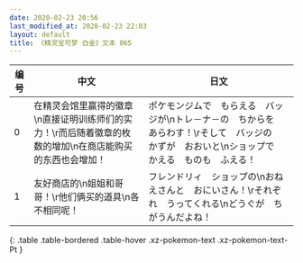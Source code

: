 ```yaml
---
date: 2020-02-23 20:56
last_modified_at: 2020-02-23 22:03
layout: default
title: 《精灵宝可梦 白金》文本 065
---
```

| 编号 | 中文 | 日文 |
| ---- | ---- | ---- |
| 0 | 在精灵会馆里赢得的徽章\n直接证明训练师们的实力！\r而后随着徽章的枚数的增加\n在商店能购买的东西也会增加！ | ポケモンジムで　もらえる　バッジが\nトレ－ナ－の　ちからを　あらわす！\rそして　バッジの　かずが　おおいと\nショップで　かえる　ものも　ふえる！ |
| 1 | 友好商店的\n姐姐和哥哥！\r他们俩买的道具\n各不相同呢！ | フレンドリィ　ショップの\nおねえさんと　おにいさん！\rそれぞれ　うってくれる\nどうぐが　ちがうんだよね！ |
{: .table .table-bordered .table-hover .xz-pokemon-text .xz-pokemon-text-Pt }